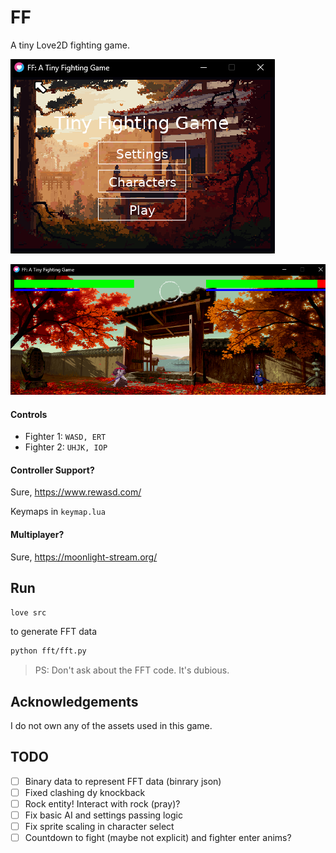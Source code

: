# FF

A tiny Love2D fighting game.

![alt text](.github/image_menu.png)

![alt text](.github/image_game.png)

#### Controls

- Fighter 1: `WASD, ERT`
- Fighter 2: `UHJK, IOP`

#### Controller Support?

Sure, https://www.rewasd.com/

Keymaps in `keymap.lua`

#### Multiplayer?

Sure, https://moonlight-stream.org/

## Run

```sh
love src
```

to generate FFT data

```sh
python fft/fft.py
```

> PS: Don't ask about the FFT code. It's dubious.

## Acknowledgements

I do not own any of the assets used in this game.

## TODO

- [ ] Binary data to represent FFT data (binrary json)
- [ ] Fixed clashing dy knockback
- [ ] Rock entity! Interact with rock (pray)?
- [ ] Fix basic AI and settings passing logic
- [ ] Fix sprite scaling in character select
- [ ] Countdown to fight (maybe not explicit) and fighter enter anims?
